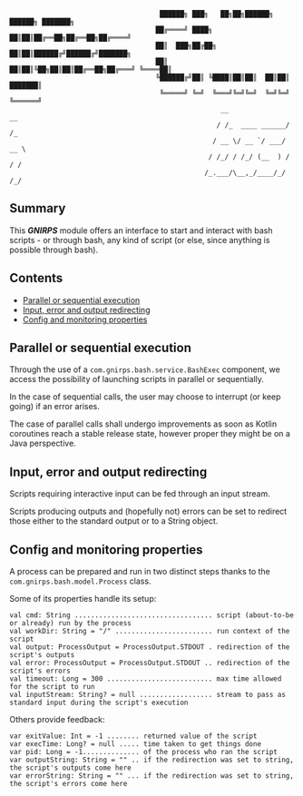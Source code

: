                                          ██████╗ ███╗   ██╗██╗██████╗ ██████╗ ███████╗
                                        ██╔════╝ ████╗  ██║██║██╔══██╗██╔══██╗██╔════╝
                                        ██║  ███╗██╔██╗ ██║██║██████╔╝██████╔╝███████╗
                                        ██║   ██║██║╚██╗██║██║██╔══██╗██╔═══╝ ╚════██║
                                        ╚██████╔╝██║ ╚████║██║██║  ██║██║     ███████║
                                         ╚═════╝ ╚═╝  ╚═══╝╚═╝╚═╝  ╚═╝╚═╝     ╚══════╝
                                                        __               __  
                                                       / /_  ____ ______/ /_ 
                                                      / __ \/ __ `/ ___/ __ \
                                                     / /_/ / /_/ (__  ) / / /
                                                    /_.___/\__,_/____/_/ /_/ 
                                                                             
               
## Summary

This ***GNIRPS*** module offers an interface to start and interact with bash scripts - or through bash, any kind of 
script (or else, since anything is possible through bash).

## Contents

- [Parallel or sequential execution](
https://github.com/REDLab-Team/gnirps/tree/master/src/bash#parallel-or-sequential-execution)
- [Input, error and output redirecting](
https://github.com/REDLab-Team/gnirps/tree/master/src/bash#input,-error,-and-output-redirection)
- [Config and monitoring properties](
https://github.com/REDLab-Team/gnirps/tree/master/src/bash#com.gnirps.keycloak.config-and-monitoring-properties)
    
## Parallel or sequential execution

Through the use of a `com.gnirps.bash.service.BashExec` component, we access the possibility of launching scripts in 
parallel or sequentially.

In the case of sequential calls, the user may choose to interrupt (or keep going) if an error 
arises.

The case of parallel calls shall undergo improvements as soon as Kotlin coroutines reach a stable release state, however 
proper they might be on a Java perspective.

## Input, error and output redirecting

Scripts requiring interactive input can be fed through an input stream.

Scripts producing outputs and (hopefully not) errors can be set to redirect those either to the standard output or to a 
String object.

## Config and monitoring properties

A process can be prepared and run in two distinct steps thanks to the `com.gnirps.bash.model.Process` class.

Some of its properties handle its setup:
```
val cmd: String .................................. script (about-to-be or already) run by the process
val workDir: String = "/" ........................ run context of the script
val output: ProcessOutput = ProcessOutput.STDOUT . redirection of the script's outputs
val error: ProcessOutput = ProcessOutput.STDOUT .. redirection of the script's errors
val timeout: Long = 300 .......................... max time allowed for the script to run
val inputStream: String? = null .................. stream to pass as standard input during the script's execution
```

Others provide feedback:
```
var exitValue: Int = -1 ........ returned value of the script
var execTime: Long? = null ..... time taken to get things done
var pid: Long = -1.............. of the process who ran the script
var outputString: String = "" .. if the redirection was set to string, the script's outputs come here
var errorString: String = "" ... if the redirection was set to string, the script's errors come here
```